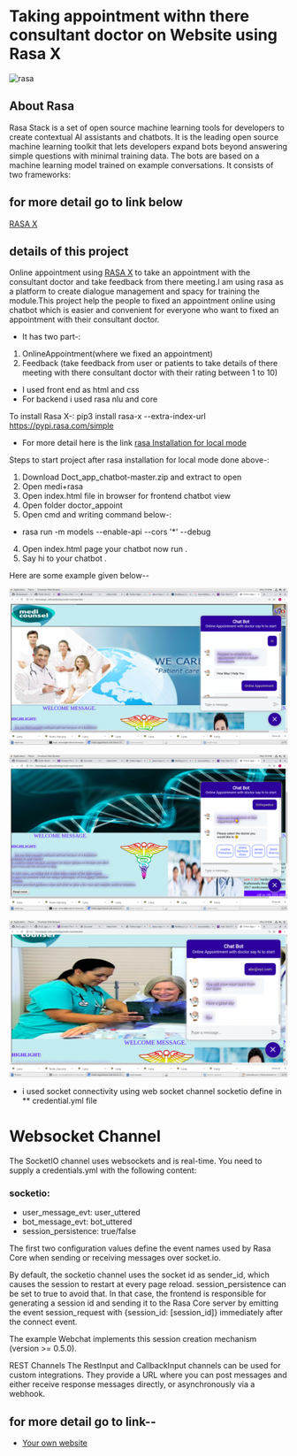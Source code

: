 # Taking appointment withn there consultant doctor on Website using Rasa X 

![rasa](https://d2z6c3c3r6k4bx.cloudfront.net/uploads/event/logo/1077848/2ed953fb073b5e91df6a2e4e10b20578.png)

## About Rasa

Rasa Stack is a set of open source machine learning tools for developers to create contextual AI assistants and chatbots. It is the leading open source machine learning toolkit that lets developers expand bots beyond answering simple questions with minimal training data. The bots are based on a machine learning model trained on example conversations. It consists of two frameworks:

## for more detail go to link below
[RASA X](https://rasa.com/docs/rasa/user-guide/installation/)


## details of this project

Online appointment using [RASA X](https://rasa.com/docs/rasa/user-guide/installation/) to take an appointment with the consultant doctor and take feedback from there meeting.I am using  rasa as a platform to create dialogue management and spacy for training the module.This project help the people to fixed an appointment online using chatbot which is easier and convenient for everyone who want to fixed an appointment with their consultant doctor. 

* It has two part-:
1. OnlineAppointment(where we fixed an appointment)
2. Feedback (take feedback from user or patients to take details of there meeting with there consultant doctor with their rating between 1 to 10)

* I used front end as html and css
* For backend i used rasa nlu and core

To install Rasa X-:
pip3 install rasa-x --extra-index-url https://pypi.rasa.com/simple
* For more detail here is the link [rasa Installation for local mode](https://rasa.com/docs/rasa-x/installation-and-setup/install/local-mode)

Steps to start project after rasa installation for local mode done above-:
1. Download Doct_app_chatbot-master.zip  and extract to open 
2. Open medi+rasa 
3. Open index.html file in browser for frontend chatbot view
4. Open folder doctor_appoint
3. Open cmd and writing command below-:
* rasa run -m models --enable-api --cors '*' --debug
4. Open index.html page your chatbot now run .
5. Say hi to your chatbot .



Here are some example given below--

![screenshot](https://github.com/MohammadSarfaraz/Doct_app_chatbot/blob/master/medi%20pict/Screenshot%20from%202019-11-13%2014-20-02.png)

![Markdown logo](https://github.com/MohammadSarfaraz/Doct_app_chatbot/blob/master/medi%20pict/Screenshot%20from%202019-11-13%2014-20-22.png)

![Markdown logo](https://github.com/MohammadSarfaraz/Doct_app_chatbot/blob/master/medi%20pict/Screenshot%20from%202019-11-13%2014-40-11.png)

* i used socket connectivity using web socket channel  socketio define in ** credential.yml file

# Websocket Channel
The SocketIO channel uses websockets and is real-time. You need to supply a credentials.yml with the following content:

### socketio:
  * user_message_evt: user_uttered
  * bot_message_evt: bot_uttered
  * session_persistence: true/false
  
The first two configuration values define the event names used by Rasa Core when sending or receiving messages over socket.io.

By default, the socketio channel uses the socket id as sender_id, which causes the session to restart at every page reload. session_persistence can be set to true to avoid that. In that case, the frontend is responsible for generating a session id and sending it to the Rasa Core server by emitting the event session_request with {session_id: [session_id]} immediately after the connect event.

The example Webchat implements this session creation mechanism (version >= 0.5.0).

REST Channels
The RestInput and CallbackInput channels can be used for custom integrations. They provide a URL where you can post messages and either receive response messages directly, or asynchronously via a webhook.

## for more detail go to link--
 * [Your own website](https://rasa.com/docs/rasa/user-guide/connectors/your-own-website/)





